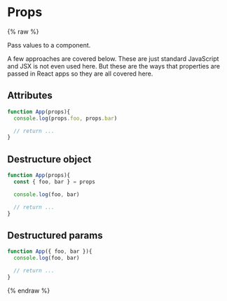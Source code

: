 # Props

{% raw %}

Pass values to a component.

A few approaches are covered below. These are just standard JavaScript and JSX is not even used here. But these are the ways that properties are passed in React apps so they are all covered here.


## Attributes 


```jsx
function App(props){
  console.log(props.foo, props.bar)

  // return ...
}
```

## Destructure object

```jsx
function App(props){
  const { foo, bar } = props

  console.log(foo, bar)

  // return ...
}
```


## Destructured params 

```jsx
function App({ foo, bar }){
  console.log(foo, bar)

  // return ...
}
```



{% endraw %}
